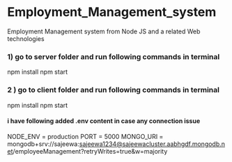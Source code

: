 # Employment_Management_system

Employment Management system from Node JS and a related Web technologies

### 1) go to server folder and run following commands in terminal

npm install
npm start

### 2 ) go to client folder and run following commands in terminal

npm install
npm start


#### i have following added .env content in case any connection issue

NODE_ENV = production
PORT = 5000
MONGO_URI = mongodb+srv://sajeewa:sajeewa1234@sajeewacluster.aabhgdf.mongodb.net/employeeManagement?retryWrites=true&w=majority
 
